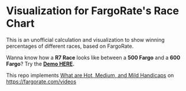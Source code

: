 # Visualization for FargoRate's Race Chart

This is an unofficial calculation and visualization to show winning percentages of different races, based on FargoRate.

Wanna know how a **R7 Race** looks like between a **500 Fargo** and a **600 Fargo**?
Try the **[Demo HERE](https://slyfox3.github.io/FargoRateRaceChartViz/index.html?p1=500&p2=600&race=7).**

This repo implements [What are Hot, Medium, and Mild Handicaps](https://www.youtube.com/watch?v=pCO5-IBCKWE) on https://fargorate.com/videos
